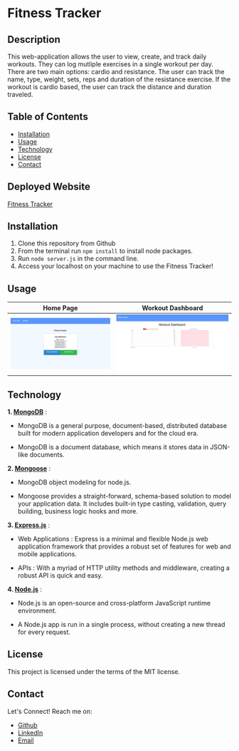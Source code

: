 # Fitness Tracker

## Description

This web-application allows the user to view, create, and track daily workouts. They can log mutliple exercises in a single workout per day. There are two main options: cardio and resistance. The user can track the name, type, weight, sets, reps and duration of the resistance exercise. If the workout is cardio based, the user can track the distance and duration traveled.

## Table of Contents

- [Installation](#installation)
- [Usage](#usage)
- [Technology](#technology)
- [License](#license)
- [Contact](#contact)

## Deployed Website

[Fitness Tracker](https://secure-retreat-27936.herokuapp.com/stats)

## Installation

1. Clone this repository from Github
2. From the terminal run `npm install` to install node packages.
3. Run `node server.js` in the command line.
4. Access your localhost on your machine to use the Fitness Tracker!

## Usage

| Home Page                                              | Workout Dashboard                                               |
| ------------------------------------------------------ | --------------------------------------------------------------- |
| ![Fitness Tracker](public/assets/images/fit_index.png) | ![Fitness Tracker Dashboard](public/assets/images/fit_dash.png) |

## Technology

**1. [MongoDB](https://www.mongodb.com/)** :

- MongoDB is a general purpose, document-based, distributed database built for modern application developers and for the cloud era.

- MongoDB is a document database, which means it stores data in JSON-like documents.

**2. [Mongoose](https://mongoosejs.com/)** :

- MongoDB object modeling for node.js.

- Mongoose provides a straight-forward, schema-based solution to model your application data. It includes built-in type casting, validation, query building, business logic hooks and more.

**3. [Express.js](https://expressjs.com/)** :

- Web Applications : Express is a minimal and flexible Node.js web application framework that provides a robust set of features for web and mobile applications.

- APIs : With a myriad of HTTP utility methods and middleware, creating a robust API is quick and easy.

**4. [Node.js](https://nodejs.org/en/)** :

- Node.js is an open-source and cross-platform JavaScript runtime environment.

- A Node.js app is run in a single process, without creating a new thread for every request.

## License

This project is licensed under the terms of the MIT license.

## Contact

Let's Connect! Reach me on:

- [Github](https://github.com/evanarbour)
- [LinkedIn](https://www.linkedin.com/in/evan-arbour/)
- [Email](evan.arbour@gmail.com)
